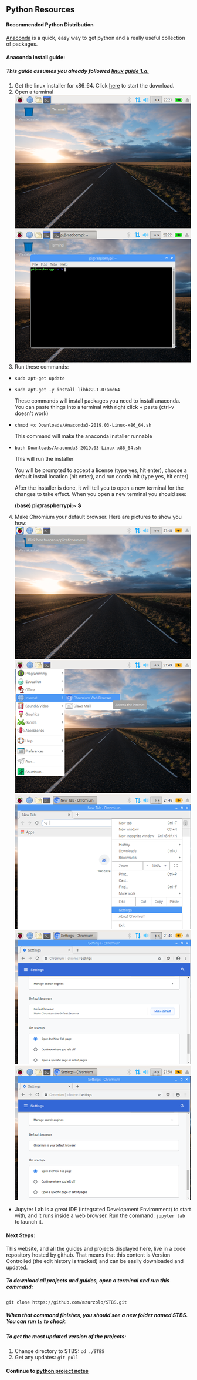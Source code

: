 ## Python Resources

#### Recommended Python Distribution
[Anaconda](https://www.anaconda.com/distribution/) is a quick, easy way to get python and a really useful collection of packages.

#### Anaconda install guide:
##### This guide assumes you already followed [linux guide 1.a.](../Linux/README.md)
1. Get the linux installer for x86_64. Click [here](https://repo.anaconda.com/archive/Anaconda3-2019.03-Linux-x86_64.sh) to start the download.
2. Open a terminal
  ![terminal](Pictures/terminal.png)
  ![terminal2](Pictures/terminal2.png)
3. Run these commands:
  * `sudo apt-get update`
  * `sudo apt-get -y install libbz2-1.0:amd64`

    These commands will install packages you need to install anaconda. You can paste things into a terminal with right click + paste (ctrl-v doesn't work)

  * `chmod +x Downloads/Anaconda3-2019.03-Linux-x86_64.sh`

    This command will make the anaconda installer runnable

  * `bash Downloads/Anaconda3-2019.03-Linux-x86_64.sh`

    This will run the installer

    You will be prompted to accept a license (type yes, hit enter), choose a default install location (hit enter), and run conda init (type yes, hit enter)

    After the installer is done, it will tell you to open a new terminal for the changes to take effect. When you open a new terminal you should see:

    __(base) pi@raspberrypi:~ $__

4. Make Chromium your default browser. Here are pictures to show you how:
![default_browser1](Pictures/default_browser1.png)
![default_browser2](Pictures/default_browser2.png)
![default_browser3](Pictures/default_browser3.png)
![default_browser4](Pictures/default_browser4.png)
![default_browser5](Pictures/default_browser5.png)

  * Jupyter Lab is a great IDE (Integrated Development Environment) to start with, and it runs inside a web browser. Run the command: `jupyter lab` to launch it.

#### Next Steps:

This website, and all the guides and projects displayed here, live in a code repository hosted by github. That means that this content is Version Controlled (the edit history is tracked) and can be easily downloaded and updated.

##### To download all projects and guides, open a terminal and run this command:
`git clone https://github.com/mzurzolo/STBS.git`

##### When that command finishes, you should see a new folder named STBS. You can run `ls` to check.
##### To get the most updated version of the projects:
1. Change directory to STBS: `cd ./STBS`
2. Get any updates: `git pull`

#### Continue to [python project notes](Projects/README.md)
